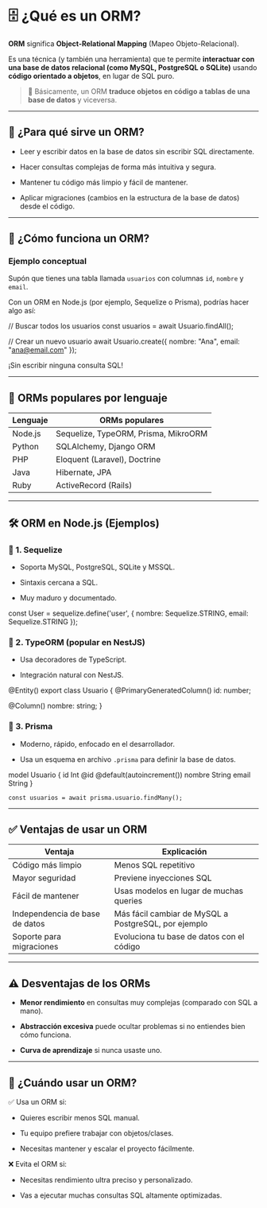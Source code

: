 # 🗄️ ¿Qué es un ORM?

**ORM** significa **Object-Relational Mapping** (Mapeo Objeto-Relacional).

Es una técnica (y también una herramienta) que te permite **interactuar con una base de datos relacional (como MySQL, PostgreSQL o SQLite)** usando **código orientado a objetos**, en lugar de SQL puro.

> 📌 Básicamente, un ORM **traduce objetos en código a tablas de una base de datos** y viceversa.

---

## 🎯 ¿Para qué sirve un ORM?

- Leer y escribir datos en la base de datos sin escribir SQL directamente.
    
- Hacer consultas complejas de forma más intuitiva y segura.
    
- Mantener tu código más limpio y fácil de mantener.
    
- Aplicar migraciones (cambios en la estructura de la base de datos) desde el código.
    

---

## 🧠 ¿Cómo funciona un ORM?

### Ejemplo conceptual

Supón que tienes una tabla llamada `usuarios` con columnas `id`, `nombre` y `email`.

Con un ORM en Node.js (por ejemplo, Sequelize o Prisma), podrías hacer algo así:

// Buscar todos los usuarios
const usuarios = await Usuario.findAll();

// Crear un nuevo usuario
await Usuario.create({ nombre: "Ana", email: "ana@email.com" });


¡Sin escribir ninguna consulta SQL!

---

## 🧰 ORMs populares por lenguaje

| Lenguaje | ORMs populares                       |
| -------- | ------------------------------------ |
| Node.js  | Sequelize, TypeORM, Prisma, MikroORM |
| Python   | SQLAlchemy, Django ORM               |
| PHP      | Eloquent (Laravel), Doctrine         |
| Java     | Hibernate, JPA                       |
| Ruby     | ActiveRecord (Rails)                 |

---

## 🛠️ ORM en Node.js (Ejemplos)

### 🔹 1. **Sequelize**

- Soporta MySQL, PostgreSQL, SQLite y MSSQL.
    
- Sintaxis cercana a SQL.
    
- Muy maduro y documentado.
    

const User = sequelize.define('user', {
  nombre: Sequelize.STRING,
  email: Sequelize.STRING
});


### 🔹 2. **TypeORM** (popular en NestJS)

- Usa decoradores de TypeScript.
    
- Integración natural con NestJS.
    

@Entity()
export class Usuario {
  @PrimaryGeneratedColumn()
  id: number;

  @Column()
  nombre: string;
}


### 🔹 3. **Prisma**

- Moderno, rápido, enfocado en el desarrollador.
    
- Usa un esquema en archivo `.prisma` para definir la base de datos.
    

model Usuario {
  id     Int     @id @default(autoincrement())
  nombre String
  email  String
}

`const usuarios = await prisma.usuario.findMany();`

---

## ✅ Ventajas de usar un ORM

|Ventaja|Explicación|
|---|---|
|Código más limpio|Menos SQL repetitivo|
|Mayor seguridad|Previene inyecciones SQL|
|Fácil de mantener|Usas modelos en lugar de muchas queries|
|Independencia de base de datos|Más fácil cambiar de MySQL a PostgreSQL, por ejemplo|
|Soporte para migraciones|Evoluciona tu base de datos con el código|

---

## ⚠️ Desventajas de los ORMs

- **Menor rendimiento** en consultas muy complejas (comparado con SQL a mano).
    
- **Abstracción excesiva** puede ocultar problemas si no entiendes bien cómo funciona.
    
- **Curva de aprendizaje** si nunca usaste uno.
    

---

## 🧪 ¿Cuándo usar un ORM?

✅ Usa un ORM si:

- Quieres escribir menos SQL manual.
    
- Tu equipo prefiere trabajar con objetos/clases.
    
- Necesitas mantener y escalar el proyecto fácilmente.
    

❌ Evita el ORM si:

- Necesitas rendimiento ultra preciso y personalizado.
    
- Vas a ejecutar muchas consultas SQL altamente optimizadas.